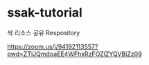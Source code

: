 # ssak-tutorial
싹 리소스 공유 Respository

https://zoom.us/j/94192113557?pwd=ZTlJQmdoaEE4WFhxRzFOZlZYQVBjZz09
